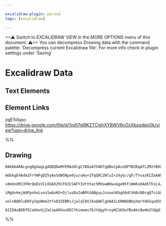 ```yaml
---

excalidraw-plugin: parsed
tags: [excalidraw]

---
```

==⚠  Switch to EXCALIDRAW VIEW in the MORE OPTIONS menu of this document. ⚠== You can decompress Drawing data with the command palette: 'Decompress current Excalidraw file'. For more info check in plugin settings under 'Saving'


# Excalidraw Data
## Text Elements
## Element Links
zqE1Vbpo: https://drive.google.com/file/d/1nd17gl9KZTCighXYBWV6cOsXbzqdepOk/view?usp=drive_link

%%
## Drawing
```compressed-json
N4KAkARALgngDgUwgLgAQQQDwMYEMA2AlgCYBOuA7hADTgQBuCpAzoQPYB2KqATLZMzYBXUtiRoIACyhQ4zZAHoFAc0JRJQgEYA6bGwC2CgF7N6hbEcK4OCtptbErHALRY8RMpWdx8Q1TdIEfARcZgRmBShcZQUebQAWbQBGGjoghH0EDihmbgBtcDBQMBKIEm4IIwBHAFEkgDVNODZUkshYRAqMzQRiYlxNYNbSzG5neJ4ADgT42bn5+IBmeP5S

mDGkgE4Adm1FrYWFgDZVyAoSdW5Npe0ju/uHu+3TqQRCZWluI+24yb//gF/TYvazKIZoAAML2YUFIbAA1ggAMJsfBsUgVADESQQOJxw0gmlw2HhyjhQg4xBRaIxElh1mYcFwgWyBIgADNCPh8ABlWDg9CCDxsmFwxEAdQukm4fEKAlhCIQfJgAogQvKL3JHw44VyaCSLzYTOwanW+ohULlEDJwjgAEliHrUHkALovdnkTIO7gcITcl6ESlYCq4CF

s8mUnXMJ3FNrQeDiVCLOUAX2hCF63CSAFYIdtthac5MXowWOwuGgeNtFiWmKxOAA5ThiL4/as8HjZ4tWwjMAAi6SgmbQ7IIYRemmElJqwUy2Sdvv9VqEcH6Q+IWZ+Rwhi22kwhSUWi1lcaIHHhFWksnkSjIhEY2mUbDYYIQugMCk5wQUxAUSQAijyhANtm2AAOJCH2ABWADSPK4M4DaSPQAASAAyJLENgUAAEIAArbJseEAKoALLxAoZgIBQAD8Q

iMgAvHejAAPpnheLxoiSw6oKO+DjlazDuImBRtGABpyuJcouoUKbgG6dC4HAcB8rgQ7cLG0CSBkiYQEQHxQMMDCENROHEqSEZUqi6JYuydn2UZ2AiCyUB2kO+h8mKyLWbS6DYriAWOc5WSue5ZkkjaFJWTSFT0hwjLMiFQWkC5bkZAAYlyvL8rp6obqsEBOSlIVpR5CoSlKMoFUVqXuZ5irKqqeXJbVGQAErCNqupZtVwXZKVADyxqmlmFq9cV/X

uelnBQOluD6FyZqoNm42tfo03ZEBRiJjwlqlDVJXuQAKlgUAAIL6RW6DBOyhmrYdGSqaQ50pWwFDabgG5oIu+D3ZNGQ1JSZ2ve9IRfegzJwlQf2hRkwNQ0dCYVJZRlCXC3IABrcD8SR7BC8QQpsizZt8nZJCeAjYOj+AAJoyvEuwTNsRz7Nme7XNs2YrIUlTPvoGlWvQBBCImELaJsskw6VHVRVGToQCjBVkiQW07XtkDK8QfIIHA3ArTzmukWwx

AIIDAzBODfECaUmvUjZaCxpAOGouDECYkimwex7bJtQgyh+syWI1H2wfBxAks8wdm3lQgQ1QOWC5+r9PMevNCC+0GpCBsoAtxlk5s8bCIsvNgRC62gRcIC8HBp9wleGkIUBnomlcR6UdhQQg2HMDyNdwEbJtm4MPFW1XPPEvHjBHc++C56UHS5ek2HlmyTkwgYiOdN9SecWw3GW2OY+nqE53L1PM8+knsngGmdBfuEGlySmQA===
```
%%